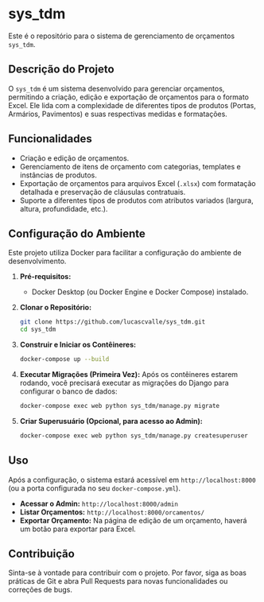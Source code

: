 # sys_tdm

Este é o repositório para o sistema de gerenciamento de orçamentos `sys_tdm`.

## Descrição do Projeto

O `sys_tdm` é um sistema desenvolvido para gerenciar orçamentos, permitindo a criação, edição e exportação de orçamentos para o formato Excel. Ele lida com a complexidade de diferentes tipos de produtos (Portas, Armários, Pavimentos) e suas respectivas medidas e formatações.

## Funcionalidades

- Criação e edição de orçamentos.
- Gerenciamento de itens de orçamento com categorias, templates e instâncias de produtos.
- Exportação de orçamentos para arquivos Excel (`.xlsx`) com formatação detalhada e preservação de cláusulas contratuais.
- Suporte a diferentes tipos de produtos com atributos variados (largura, altura, profundidade, etc.).

## Configuração do Ambiente

Este projeto utiliza Docker para facilitar a configuração do ambiente de desenvolvimento.

1.  **Pré-requisitos:**
    *   Docker Desktop (ou Docker Engine e Docker Compose) instalado.

2.  **Clonar o Repositório:**
    ```bash
    git clone https://github.com/lucascvalle/sys_tdm.git
    cd sys_tdm
    ```

3.  **Construir e Iniciar os Contêineres:**
    ```bash
    docker-compose up --build
    ```

4.  **Executar Migrações (Primeira Vez):**
    Após os contêineres estarem rodando, você precisará executar as migrações do Django para configurar o banco de dados:
    ```bash
    docker-compose exec web python sys_tdm/manage.py migrate
    ```

5.  **Criar Superusuário (Opcional, para acesso ao Admin):**
    ```bash
    docker-compose exec web python sys_tdm/manage.py createsuperuser
    ```

## Uso

Após a configuração, o sistema estará acessível em `http://localhost:8000` (ou a porta configurada no seu `docker-compose.yml`).

- **Acessar o Admin:** `http://localhost:8000/admin`
- **Listar Orçamentos:** `http://localhost:8000/orcamentos/`
- **Exportar Orçamento:** Na página de edição de um orçamento, haverá um botão para exportar para Excel.

## Contribuição

Sinta-se à vontade para contribuir com o projeto. Por favor, siga as boas práticas de Git e abra Pull Requests para novas funcionalidades ou correções de bugs.
